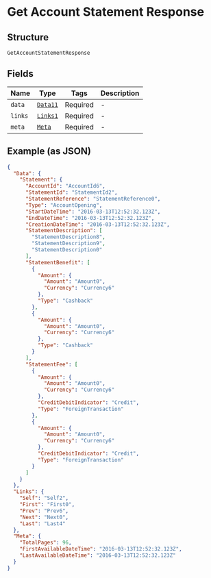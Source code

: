 
# Get Account Statement Response

## Structure

`GetAccountStatementResponse`

## Fields

| Name | Type | Tags | Description |
|  --- | --- | --- | --- |
| `data` | [`Data11`](../../doc/models/data-11.md) | Required | - |
| `links` | [`Links1`](../../doc/models/links-1.md) | Required | - |
| `meta` | [`Meta`](../../doc/models/meta.md) | Required | - |

## Example (as JSON)

```json
{
  "Data": {
    "Statement": {
      "AccountId": "AccountId6",
      "StatementId": "StatementId2",
      "StatementReference": "StatementReference0",
      "Type": "AccountOpening",
      "StartDateTime": "2016-03-13T12:52:32.123Z",
      "EndDateTime": "2016-03-13T12:52:32.123Z",
      "CreationDateTime": "2016-03-13T12:52:32.123Z",
      "StatementDescription": [
        "StatementDescription8",
        "StatementDescription9",
        "StatementDescription0"
      ],
      "StatementBenefit": [
        {
          "Amount": {
            "Amount": "Amount0",
            "Currency": "Currency6"
          },
          "Type": "Cashback"
        },
        {
          "Amount": {
            "Amount": "Amount0",
            "Currency": "Currency6"
          },
          "Type": "Cashback"
        }
      ],
      "StatementFee": [
        {
          "Amount": {
            "Amount": "Amount0",
            "Currency": "Currency6"
          },
          "CreditDebitIndicator": "Credit",
          "Type": "ForeignTransaction"
        },
        {
          "Amount": {
            "Amount": "Amount0",
            "Currency": "Currency6"
          },
          "CreditDebitIndicator": "Credit",
          "Type": "ForeignTransaction"
        }
      ]
    }
  },
  "Links": {
    "Self": "Self2",
    "First": "First0",
    "Prev": "Prev6",
    "Next": "Next0",
    "Last": "Last4"
  },
  "Meta": {
    "TotalPages": 96,
    "FirstAvailableDateTime": "2016-03-13T12:52:32.123Z",
    "LastAvailableDateTime": "2016-03-13T12:52:32.123Z"
  }
}
```

